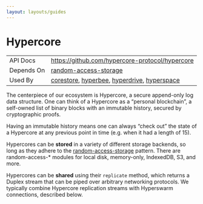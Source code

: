 ```yaml
---
layout: layouts/guides
---
```


# Hypercore

<table class="module-table">
  <tr>
    <td class="row-name">API Docs</td>
    <td><a href="https://github.com/hypercore-protocol/hypercore" class="external">https://github.com/hypercore-protocol/hypercore</a></td>
  </tr>
  <tr>
    <td class="row-name">Depends On</td>
    <td>
      <a href="https://github.com/random-access-storage" class="external">random-access-storage</a>
    </td>
  </tr>
  <tr>
    <td class="row-name">Used By</td>
    <td>
      <a href="../corestore/">corestore</a>,
      <a href="../hyperbee/">hyperbee</a>,
      <a href="../hyperdrive/">hyperdrive</a>,
      <a href="../../hyperspace/">hyperspace</a>
    </td>
  </tr>
</table>

The centerpiece of our ecosystem is Hypercore, a secure append-only log data structure. One can think of a Hypercore as a “personal blockchain”, a self-owned list of binary blocks with an immutable history, secured by cryptographic proofs. 

Having an immutable history means one can always “check out” the state of a Hypercore at any previous point in time (e.g. when it had a length of 15).

Hypercores can be **stored** in a variety of different storage backends, so long as they adhere to the <a href="https://github.com/random-access-storage/random-access-storage" class="external" title="random-access-storage">random-access-storage</a> pattern. There are random-access-* modules for local disk, memory-only, IndexedDB, S3, and more.
</p>

Hypercores can be **shared** using their `replicate` method, which returns a Duplex stream that can be piped over arbitrary networking protocols. We typically combine Hypercore replication streams with Hyperswarm connections, described below. 